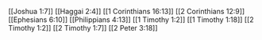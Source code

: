 [[Joshua 1:7]]
[[Haggai 2:4]]
[[1 Corinthians 16:13]]
[[2 Corinthians 12:9]]
[[Ephesians 6:10]]
[[Philippians 4:13]]
[[1 Timothy 1:2]]
[[1 Timothy 1:18]]
[[2 Timothy 1:2]]
[[2 Timothy 1:7]]
[[2 Peter 3:18]]
